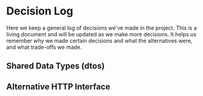 ---
---

# Decision Log

Here we keep a general log of decisions we've made in the project. This is a living document and will be updated as we make more decisions. It helps us remember why we made certain decisions and what the alternatives were, and what trade-offs we made.

## Shared Data Types (dtos)

## Alternative HTTP Interface